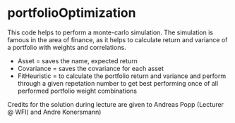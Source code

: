# portfolioOptimization
This code helps to perform a monte-carlo simulation. The simulation is famous in the area of finance, as it helps to calculate return and variance of a portfolio with weights and correlations.
+ Asset = saves the name, expected return
+ Covariance = saves the covariance for each asset
+ FitHeuristic = to calculate the portfolio return and variance and perform through a given repetation number to get best performing once of all performed portfolio weight combinations

Credits for the solution during lecture are given to Andreas Popp (Lecturer @ WFI) and Andre Konersmann)
